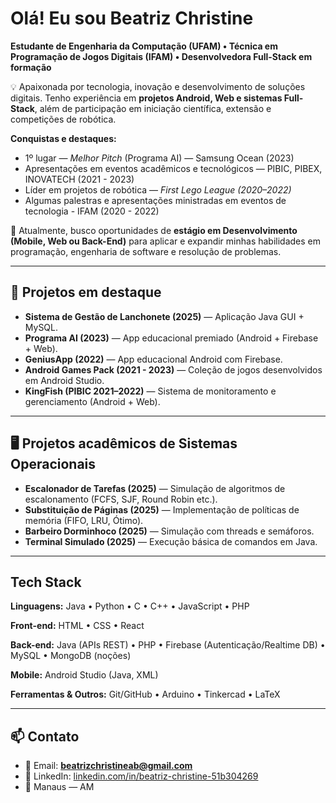 # Olá! Eu sou Beatriz Christine  
**Estudante de Engenharia da Computação (UFAM) • Técnica em Programação de Jogos Digitais (IFAM) • Desenvolvedora Full-Stack em formação**

💡 Apaixonada por tecnologia, inovação e desenvolvimento de soluções digitais. Tenho experiência em **projetos Android, Web e sistemas Full-Stack**, além de participação em iniciação científica, extensão e competições de robótica.  

**Conquistas e destaques:**  
- 1º lugar — *Melhor Pitch* (Programa AI) — Samsung Ocean (2023)
- Apresentações em eventos acadêmicos e tecnológicos — PIBIC, PIBEX, INOVATECH (2021 - 2023)
- Líder em projetos de robótica — *First Lego League (2020–2022)*  
- Algumas palestras e apresentações ministradas em eventos de tecnologia - IFAM (2020 - 2022)

🎯 Atualmente, busco oportunidades de **estágio em Desenvolvimento (Mobile, Web ou Back-End)** para aplicar e expandir minhas habilidades em programação, engenharia de software e resolução de problemas.  

---

## 🔭 Projetos em destaque
- **Sistema de Gestão de Lanchonete (2025)** — Aplicação Java GUI + MySQL.  
- **Programa AI (2023)** — App educacional premiado (Android + Firebase + Web).  
- **GeniusApp (2022)** — App educacional Android com Firebase.
- **Android Games Pack (2021 - 2023)** — Coleção de jogos desenvolvidos em Android Studio.  
- **KingFish (PIBIC 2021–2022)** — Sistema de monitoramento e gerenciamento (Android + Web).  

---

## 🖥️ Projetos acadêmicos de Sistemas Operacionais
- **Escalonador de Tarefas (2025)** — Simulação de algoritmos de escalonamento (FCFS, SJF, Round Robin etc.).  
- **Substituição de Páginas (2025)** — Implementação de políticas de memória (FIFO, LRU, Ótimo).  
- **Barbeiro Dorminhoco (2025)** — Simulação com threads e semáforos.
- **Terminal Simulado (2025)** — Execução básica de comandos em Java.  

---

## Tech Stack
**Linguagens:** Java • Python • C • C++ • JavaScript • PHP  

**Front-end:** HTML • CSS • React  

**Back-end:** Java (APIs REST) • PHP • Firebase (Autenticação/Realtime DB) • MySQL • MongoDB (noções)  

**Mobile:** Android Studio (Java, XML)  

**Ferramentas & Outros:** Git/GitHub • Arduino • Tinkercad • LaTeX  

---

## 📫 Contato
- 📧 Email: **beatrizchristineab@gmail.com**  
- 💼 LinkedIn: [linkedin.com/in/beatriz-christine-51b304269](https://linkedin.com/in/beatriz-christine-51b304269)  
- 📍 Manaus — AM  
